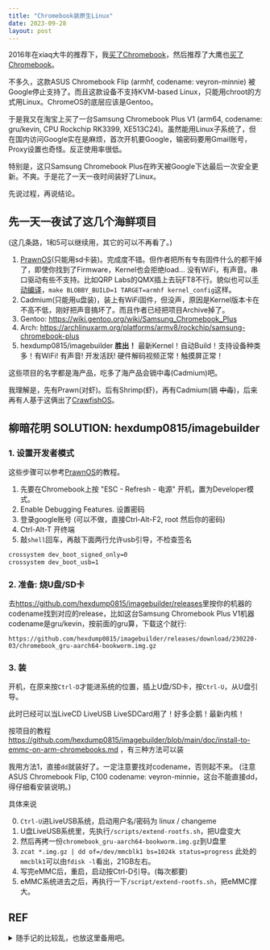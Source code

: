 ```yaml
---
title: "Chromebook装原生Linux"
date: 2023-09-28
layout: post
---
```


2016年在xiaq大牛的推荐下，我[买了Chromebook](http://scateu.me/2016/10/09/chromebook-rocks.html)，然后推荐了大鹰也[买了Chromebook](https://bigeagle.me/2017/02/ASUS-chromebook-flip/)。

不多久，这款ASUS Chromebook Flip (armhf, codename: veyron-minnie) 被Google停止支持了。而且这款设备不支持KVM-based Linux，只能用chroot的方式用Linux。ChromeOS的底层应该是Gentoo。

于是我又在淘宝上买了一台Samsung Chromebook Plus V1 (arm64, codename: gru/kevin, CPU Rockchip RK3399, XE513C24)。虽然能用Linux子系统了，但在国内访问Google实在是麻烦，首次开机要Google，输密码要用Gmail账号，Proxy设置也奇怪。反正使用率很低。

特别是，这只Samsung Chromebook Plus在昨天被Google下达最后一次安全更新。不爽。于是花了一天一夜时间装好了Linux。


先说过程，再说结论。

## 先一天一夜试了这几个海鲜项目

(这几条路，1和5可以继续用，其它的可以不再看了。)

1. [PrawnOS](https://github.com/SolidHal/PrawnOS)(只能用sd卡装)。完成度不错。但作者把所有专有固件什么的都干掉了，即使你找到了Firmware，Kernel也会拒绝load... 没有WiFi，有声音。串口驱动有些不支持。比如QRP Labs的QMX插上去玩FT8不行。貌似也可以[手动编译](https://github.com/SolidHal/PrawnOS/issues/282)，`make BLOBBY_BUILD=1 TARGET=armhf kernel_config`这样。
2. Cadmium(只能用u盘装)，装上有WiFi固件，但没声，原因是Kernel版本卡在不高不低，刚好把声音搞坏了。而且作者已经把项目Archive掉了。
3. Gentoo: <https://wiki.gentoo.org/wiki/Samsung_Chromebook_Plus>
4. Arch: <https://archlinuxarm.org/platforms/armv8/rockchip/samsung-chromebook-plus>
5. hexdump0815/imagebuilder  **胜出！** 最新Kernel！自动Build！支持设备种类多！有WiFi! 有声音! 开发活跃! 硬件解码视频正常！触摸屏正常！

这些项目的名字都是海产品，吃多了海产品会镉中毒(Cadmium)吧。

我理解是，先有Prawn(对虾)。后有Shrimp(虾)，再有Cadmium(镉 <del>中毒</del>)，后来再有人基于这俩出了[CrawfishOS](https://github.com/austin987/crawfishos
)。

## 柳暗花明 SOLUTION: hexdump0815/imagebuilder

### 1. 设置开发者模式

这些步骤可以参考[PrawnOS](https://github.com/SolidHal/PrawnOS)的教程。

1. 先要在Chromebook上按 "ESC - Refresh - 电源" 开机，置为Developer模式。
2. Enable Debugging Features.  设置密码
3. 登录google账号 (可以不做，直接Ctrl-Alt-F2, root 然后你的密码)
4. Ctrl-Alt-T  开终端
5. 敲`shell`回车，再敲下面两行允许usb引导，不检查签名

```bash
crossystem dev_boot_signed_only=0
crossystem dev_boot_usb=1
```

### 2. 准备: 烧U盘/SD卡

去<https://github.com/hexdump0815/imagebuilder/releases>里按你的机器的codename找到对应的release，比如这台Samsung Chromebook Plus V1机器codename是gru/kevin，按前面的gru算，下载这个就行:

`https://github.com/hexdump0815/imagebuilder/releases/download/230220-03/chromebook_gru-aarch64-bookworm.img.gz`

### 3. 装

开机，在原来按`Ctrl-D`才能进系统的位置，插上U盘/SD卡，按`Ctrl-U`，从U盘引导。

此时已经可以当LiveCD LiveUSB LiveSDCard用了！好多企鹅！最新内核！

按项目的教程 <https://github.com/hexdump0815/imagebuilder/blob/main/doc/install-to-emmc-on-arm-chromebooks.md> ，有三种方法可以装

我用方法1，直接`dd`就装好了。一定注意要找对codename，否则起不来。
(注意ASUS Chromebook Flip,  C100 codename: veyron-minnie，这台不能直接dd，得仔细看安装说明。)

具体来说

0. `Ctrl-U`进LiveUSB系统，启动用户名/密码为 linux / changeme
1. U盘LiveUSB系统里，先执行`/scripts/extend-rootfs.sh`，把U盘变大
2. 然后再拷一份`chromebook_gru-aarch64-bookworm.img.gz`到U盘里
3. `zcat *.img.gz | dd of=/dev/mmcblk1 bs=1024k status=progress` 此处的`mmcblk1`可以由`fdisk -l`看出，21GB左右。
4. 写完eMMC后，重启，启动按Ctrl-D引导。(每次都要)
5. eMMC系统进去之后，再执行一下`/script/extend-rootfs.sh`，把eMMC撑大。



## REF


<details markdown="1"><summary>随手记的比较乱，也放这里备用吧。</summary>
```
    armhf cpu:
        Asus C201 (C201P) (C201PA) (veyron-speedy)
        Asus C100 (veyron-minnie)   — cyxu
        BETA Asus Chromebit CS10 (veyron-mickey)
    arm64 cpu:
        BETA Samsung Chromebook Plus V1 (XE513C24) (gru-kevin)
        ALPHA Asus C101p (gru-bob)

-----
Samsung Chromebook Plus

https://github.com/hexdump0815/imagebuilder/blob/main/systems/chromebook_gru/readme.md
https://github.com/Maccraft123/Cadmium/releases
https://tuxphones.com/cadmium-linux-for-chromebooks/

声卡:
    https://archlinuxarm.org/platforms/armv8/rockchip/samsung-chromebook-plus
    关键词:  rk3399-gru-sound 
    https://github.com/thesofproject/linux/pull/3681
    cd /usr/share/alsa/ucm2; sudo mv rk3399-gru-soun rk3399-gru-sound

Sound seems to be broken on all kernels above 5.10, so the only solution is to downgrade to that one following my example.
https://github.com/MichaIng/DietPi/issues/5337


编WIFI:
https://github.com/SolidHal/PrawnOS/issues/282
Did you build PrawnOS with the bobby kernel option or did you compile the non-free kernel independently to use with PrawnOS?

需要WiFi Firmware: 88W8997.bin
https://git.lsd.cat/g/PrawnOS-nonfree   这个Build可能可行

make BLOBBY_BUILD=1 TARGET=armhf kernel_config	
https://github.com/SolidHal/PrawnOS#dependencies
https://github.com/SolidHal/PrawnOS/issues/282

C100PA:
https://gist.github.com/kapilhp/01c3e8fc24d938eeaa45c1c2ab02eaaa
https://github.com/SolidHal/PrawnOS
https://github.com/austin987/crawfishos

gru 	kevin 	Samsung 	Chromebook Plus V1 	Convertible laptop 	eDP 	No 	4GB 		atmel-mxt-ts 	atmel-mxt-ts 	? / mwifiex-pcie 		No
veyron 	minnie 	Asus 	C100PA 	Convertible laptop 	1280x800 eDP 	No 	2-4GB 	16-32GB 			BCM4354 SDIO / brcmfmac 		No 	

After rebooting/powering on, at the 'OS verification is off' screen, press 'CTRL' + 'U' to boot from USB/SD. Or 'CTRL' + 'D' to boot from the internal emmc.

Make sure the device is in developer mode. Open the terminal window by pressing Ctrl + Alt + F2. Log in as root . Type the default password test0000, or the custom password you set previously.


The device you inserted does not contain chrome os:
> Next time you see the missing or damaged screen press the tab key. 

```
</details>

## 小调整们
 - xfce: settings > 
   - Power Manager > Laptop Lid: When Laptop lid is closed: Switch off display
   - Login Window > Users > Hide the user list -> OFF

 - i3status的电池: 在`/etc/i3status.conf`里`battery all`一节改成: (然后alt-shift-r重启i3才能生效)

```
battery all {
    path = "/sys/class/power_supply/%d/uevent"
	format = "%status %percentage %remaining %emptytime"
	format_down = "No battery"
	status_chr = "⚡ CHR"
	status_bat = "🔋 BAT"
	status_unk = "? UNK"
	status_full = "☻ FULL"
	low_threshold = 10
}
```

 - Suspend的话， <del>以root`# echo mem > /sys/power/state`，这个太猛了。 </del> 通常会用`systemctl suspend`
 - PowerButton: 先在`/etc/systemd/logind.conf`里把`HandlePowerKey=ignore`，再在`.config/i3/config`里绑上`bindsym XF86PowerOff exec --no-startup-id systemctl suspend`
 - 关Trackpad，有时候容易误触 `synclient TouchpadOff=1` 开是`0`

## 小结

Chromebook原生Linux: 进developer模式，`Ctrl-U`引导进U盘系统，hexdump0815/imagebuilder牛。

可惜bigeagle和[fugoes](https://blog.fugoes.xyz/2018/09/19/Notes-on-Chromebook.html)都把Chromebook卖掉了。<del> "就差一步啊，就差一步 ...." </del>

## 又及

当年有幸[见过一回](https://github.com/scateu/scateu.github.io/blob/master/images/with_rms.jpg?raw=true)Richard Matthew Stallman，当时没有理解他为什么若为自由故。现场貌似还有个哥们拿了台mba找他签名，RMS果然不签。

用了iPhone Android macbook越多，越觉得自由软件重要，起码不至于被强制报废。

## See Also (updated: May 9, 2024)

 - <https://wiki.postmarketos.org/wiki/Devices>
